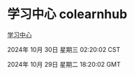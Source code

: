 # 学习中心 colearnhub
[学习中心](http://219.139.197.74:56308/colearnhub/)

2024年 10月 30日 星期三 02:20:02 CST

2024年 10月 29日 星期二 18:20:02 GMT
